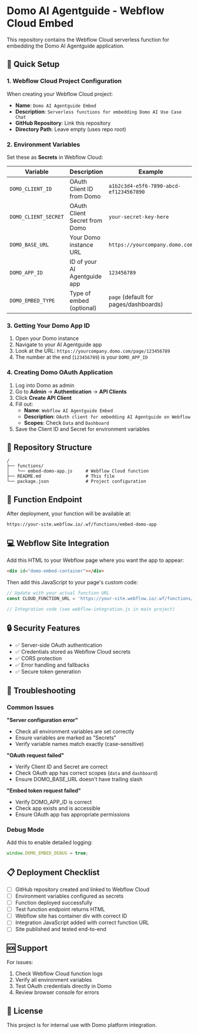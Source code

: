 # Domo AI Agentguide - Webflow Cloud Embed

This repository contains the Webflow Cloud serverless function for embedding the Domo AI Agentguide application.

## 🚀 Quick Setup

### 1. Webflow Cloud Project Configuration

When creating your Webflow Cloud project:
- **Name**: `Domo AI Agentguide Embed`
- **Description**: `Serverless functions for embedding Domo AI Use Case Chat`
- **GitHub Repository**: Link this repository
- **Directory Path**: Leave empty (uses repo root)

### 2. Environment Variables

Set these as **Secrets** in Webflow Cloud:

| Variable | Description | Example |
|----------|-------------|---------|
| `DOMO_CLIENT_ID` | OAuth Client ID from Domo | `a1b2c3d4-e5f6-7890-abcd-ef1234567890` |
| `DOMO_CLIENT_SECRET` | OAuth Client Secret from Domo | `your-secret-key-here` |
| `DOMO_BASE_URL` | Your Domo instance URL | `https://yourcompany.domo.com` |
| `DOMO_APP_ID` | ID of your AI Agentguide app | `123456789` |
| `DOMO_EMBED_TYPE` | Type of embed (optional) | `page` (default for pages/dashboards) |

### 3. Getting Your Domo App ID

1. Open your Domo instance
2. Navigate to your AI Agentguide app
3. Look at the URL: `https://yourcompany.domo.com/page/123456789`
4. The number at the end (`123456789`) is your `DOMO_APP_ID`

### 4. Creating Domo OAuth Application

1. Log into Domo as admin
2. Go to **Admin** → **Authentication** → **API Clients**
3. Click **Create API Client**
4. Fill out:
   - **Name**: `Webflow AI Agentguide Embed`
   - **Description**: `OAuth client for embedding AI Agentguide on Webflow`
   - **Scopes**: Check `Data` and `Dashboard`
5. Save the Client ID and Secret for environment variables

## 📁 Repository Structure

```
/
├── functions/
│   └── embed-domo-app.js     # Webflow Cloud function
├── README.md                 # This file
└── package.json              # Project configuration
```

## 🔧 Function Endpoint

After deployment, your function will be available at:
```
https://your-site.webflow.io/.wf/functions/embed-domo-app
```

## 💻 Webflow Site Integration

Add this HTML to your Webflow page where you want the app to appear:

```html
<div id="domo-embed-container"></div>
```

Then add this JavaScript to your page's custom code:

```javascript
// Update with your actual function URL
const CLOUD_FUNCTION_URL = 'https://your-site.webflow.io/.wf/functions/embed-domo-app';

// Integration code (see webflow-integration.js in main project)
```

## 🔒 Security Features

- ✅ Server-side OAuth authentication
- ✅ Credentials stored as Webflow Cloud secrets
- ✅ CORS protection
- ✅ Error handling and fallbacks
- ✅ Secure token generation

## 🐛 Troubleshooting

### Common Issues

**"Server configuration error"**
- Check all environment variables are set correctly
- Ensure variables are marked as "Secrets"
- Verify variable names match exactly (case-sensitive)

**"OAuth request failed"**
- Verify Client ID and Secret are correct
- Check OAuth app has correct scopes (`data` and `dashboard`)
- Ensure DOMO_BASE_URL doesn't have trailing slash

**"Embed token request failed"**
- Verify DOMO_APP_ID is correct
- Check app exists and is accessible
- Ensure OAuth app has appropriate permissions

### Debug Mode

Add this to enable detailed logging:
```javascript
window.DOMO_EMBED_DEBUG = true;
```

## 📋 Deployment Checklist

- [ ] GitHub repository created and linked to Webflow Cloud
- [ ] Environment variables configured as secrets
- [ ] Function deployed successfully
- [ ] Test function endpoint returns HTML
- [ ] Webflow site has container div with correct ID
- [ ] Integration JavaScript added with correct function URL
- [ ] Site published and tested end-to-end

## 🆘 Support

For issues:
1. Check Webflow Cloud function logs
2. Verify all environment variables
3. Test OAuth credentials directly in Domo
4. Review browser console for errors

## 📜 License

This project is for internal use with Domo platform integration.
